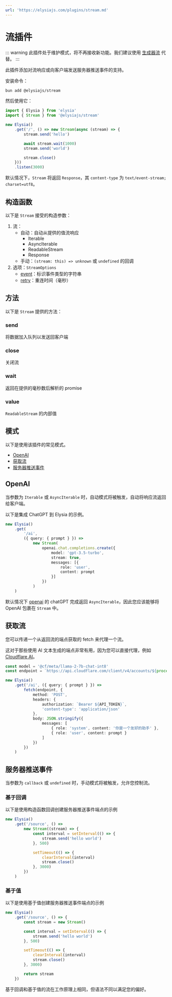 ```yaml
---
url: 'https://elysiajs.com/plugins/stream.md'
---
```


# 流插件

::: warning
此插件处于维护模式，将不再接收新功能。我们建议使用 [生成器流](/essential/handler#stream) 代替。
:::

此插件添加对流响应或向客户端发送服务器推送事件的支持。

安装命令：

```bash
bun add @elysiajs/stream
```

然后使用它：

```typescript
import { Elysia } from 'elysia'
import { Stream } from '@elysiajs/stream'

new Elysia()
    .get('/', () => new Stream(async (stream) => {
        stream.send('hello')

        await stream.wait(1000)
        stream.send('world')

        stream.close()
    }))
    .listen(3000)
```

默认情况下，`Stream` 将返回 `Response`，其 `content-type` 为 `text/event-stream; charset=utf8`。

## 构造函数

以下是 `Stream` 接受的构造参数：

1. 流：
   * 自动：自动从提供的值流响应
     * Iterable
     * AsyncIterable
     * ReadableStream
     * Response
   * 手动：`(stream: this) => unknown` 或 `undefined` 的回调
2. 选项：`StreamOptions`
   * [event](https://developer.mozilla.org/en-US/docs/Web/API/Server-sent_events/Using_server-sent_events#event)：标识事件类型的字符串
   * [retry](https://developer.mozilla.org/en-US/docs/Web/API/Server-sent_events/Using_server-sent_events#retry)：重连时间（毫秒）

## 方法

以下是 `Stream` 提供的方法：

### send

将数据加入队列以发送回客户端

### close

关闭流

### wait

返回在提供的毫秒数后解析的 promise

### value

`ReadableStream` 的内部值

## 模式

以下是使用该插件的常见模式。

* [OpenAI](#openai)
* [获取流](#fetch-stream)
* [服务器推送事件](#server-sent-event)

## OpenAI

当参数为 `Iterable` 或 `AsyncIterable` 时，自动模式将被触发，自动将响应流返回给客户端。

以下是集成 ChatGPT 到 Elysia 的示例。

```ts
new Elysia()
    .get(
        '/ai',
        ({ query: { prompt } }) =>
            new Stream(
                openai.chat.completions.create({
                    model: 'gpt-3.5-turbo',
                    stream: true,
                    messages: [{
                        role: 'user',
                        content: prompt
                    }]
                })
            )
    )
```

默认情况下 [openai](https://npmjs.com/package/openai) 的 chatGPT 完成返回 `AsyncIterable`，因此您应该能够将 OpenAI 包裹在 `Stream` 中。

## 获取流

您可以传递一个从返回流的端点获取的 fetch 来代理一个流。

这对于那些使用 AI 文本生成的端点非常有用，因为您可以直接代理，例如 [Cloudflare AI](https://developers.cloudflare.com/workers-ai/models/llm/#examples---chat-style-with-system-prompt-preferred)。

```ts
const model = '@cf/meta/llama-2-7b-chat-int8'
const endpoint = `https://api.cloudflare.com/client/v4/accounts/${process.env.ACCOUNT_ID}/ai/run/${model}`

new Elysia()
    .get('/ai', ({ query: { prompt } }) =>
        fetch(endpoint, {
            method: 'POST',
            headers: {
                authorization: `Bearer ${API_TOKEN}`,
                'content-type': 'application/json'
            },
            body: JSON.stringify({
                messages: [
                    { role: 'system', content: '你是一个友好的助手' },
                    { role: 'user', content: prompt }
                ]
            })
        })
    )
```

## 服务器推送事件

当参数为 `callback` 或 `undefined` 时，手动模式将被触发，允许您控制流。

### 基于回调

以下是使用构造函数回调创建服务器推送事件端点的示例

```ts
new Elysia()
    .get('/source', () =>
        new Stream((stream) => {
            const interval = setInterval(() => {
                stream.send('hello world')
            }, 500)

            setTimeout(() => {
                clearInterval(interval)
                stream.close()
            }, 3000)
        })
    )
```

### 基于值

以下是使用基于值创建服务器推送事件端点的示例

```ts
new Elysia()
    .get('/source', () => {
        const stream = new Stream()

        const interval = setInterval(() => {
            stream.send('hello world')
        }, 500)

        setTimeout(() => {
            clearInterval(interval)
            stream.close()
        }, 3000)

        return stream
    })
```

基于回调和基于值的流在工作原理上相同，但语法不同以满足您的偏好。

